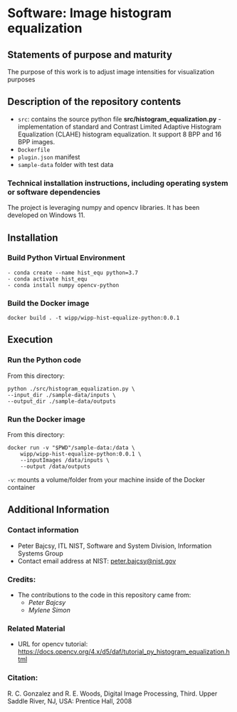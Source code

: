 
# Software: Image histogram equalization  

##  Statements of purpose and maturity
The purpose of this work is to adjust image intensities for visualization purposes

  
##  Description of the repository contents

- `src`: contains the source python file
    **src/histogram_equalization.py** - implementation of standard and Contrast Limited Adaptive Histogram Equalization (CLAHE) histogram equalization. It support 8 BPP and 16 BPP images.
- `Dockerfile`
- `plugin.json` manifest
- `sample-data` folder with test data

###   Technical installation instructions, including operating system or software dependencies

The project is leveraging numpy and opencv libraries. It has been developed on Windows 11.

## Installation

### Build Python Virtual Environment 

    - conda create --name hist_equ python=3.7
	- conda activate hist_equ 
    - conda install numpy opencv-python
	
### Build the Docker image
```
docker build . -t wipp/wipp-hist-equalize-python:0.0.1
```
## Execution

### Run the Python code

From this directory:
```
python ./src/histogram_equalization.py \
--input_dir ./sample-data/inputs \
--output_dir ./sample-data/outputs
```

### Run the Docker image
From this directory:
```
docker run -v "$PWD"/sample-data:/data \
	wipp/wipp-hist-equalize-python:0.0.1 \
	--inputImages /data/inputs \
	--output /data/outputs
```
`-v`: mounts a volume/folder from your machine inside of the Docker container

## Additional Information

###    Contact information
-   Peter Bajcsy, ITL NIST, Software and System Division, Information Systems Group
-   Contact email address at NIST: peter.bajcsy@nist.gov

###    Credits: 
- The contributions to the code in this repository came from:
    - *Peter Bajcsy*
    - *Mylene Simon*
 
###    Related Material
-    URL for opencv tutorial: https://docs.opencv.org/4.x/d5/daf/tutorial_py_histogram_equalization.html

[comment]: # ( References to user guides if stored outside of GitHub)

###    Citation: 
R. C. Gonzalez and R. E. Woods, Digital Image Processing, Third. Upper Saddle River, NJ, USA: Prentice Hall, 2008

[comment]: # ( References to any included non-public domain software modules, and additional license language if needed, e.g. BSD, GPL, or MIT)


